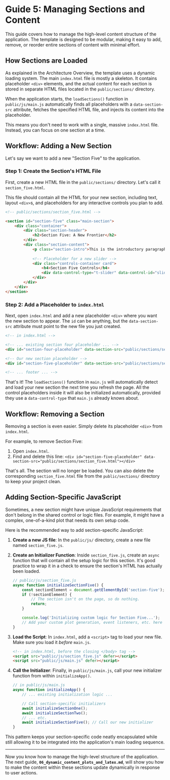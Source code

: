# Guide 5: Managing Sections and Content

This guide covers how to manage the high-level content structure of the application. The template is designed to be modular, making it easy to add, remove, or reorder entire sections of content with minimal effort.

## How Sections are Loaded

As explained in the Architecture Overview, the template uses a dynamic loading system. The main `index.html` file is mostly a skeleton. It contains placeholder `<div>` elements, and the actual content for each section is stored in separate HTML files located in the `public/sections/` directory.

When the application starts, the `loadSections()` function in `public/js/main.js` automatically finds all placeholders with a `data-section-src` attribute, fetches the specified HTML file, and injects its content into the placeholder.

This means you don't need to work with a single, massive `index.html` file. Instead, you can focus on one section at a time.

## Workflow: Adding a New Section

Let's say we want to add a new "Section Five" to the application.

### Step 1: Create the Section's HTML File

First, create a new HTML file in the `public/sections/` directory. Let's call it `section_five.html`.

This file should contain all the HTML for your new section, including text, layout `<div>`s, and placeholders for any interactive controls you plan to add.

```html
<!-- public/sections/section_five.html -->

<section id="section-five" class="main-section">
    <div class="container">
        <div class="section-header">
            <h2>Section Five: A New Frontier</h2>
        </div>
        <div class="section-content">
            <p class="section-intro">This is the introductory paragraph for our brand new section.</p>
            
            <!-- Placeholder for a new slider -->
            <div class="controls-container card">
                <h4>Section Five Controls</h4>
                <div data-control-type="t-slider" data-control-id="slider_T_s5"></div>
            </div>
        </div>
    </div>
</section>
```

### Step 2: Add a Placeholder to `index.html`

Next, open `index.html` and add a new placeholder `<div>` where you want the new section to appear. The `id` can be anything, but the `data-section-src` attribute must point to the new file you just created.

```html
<!-- in index.html -->

<!-- ... existing section four placeholder ... -->
<div id="section-four-placeholder" data-section-src="public/sections/section_four.html"></div>

<!-- Our new section placeholder -->
<div id="section-five-placeholder" data-section-src="public/sections/section_five.html"></div>

<!-- ... footer ... -->
```

That's it! The `loadSections()` function in `main.js` will automatically detect and load your new section the next time you refresh the page. All the control placeholders inside it will also be initialized automatically, provided they use a `data-control-type` that `main.js` already knows about.

## Workflow: Removing a Section

Removing a section is even easier. Simply delete its placeholder `<div>` from `index.html`.

For example, to remove Section Five:

1.  Open `index.html`.
2.  Find and delete this line:
    `<div id="section-five-placeholder" data-section-src="public/sections/section_five.html"></div>`

That's all. The section will no longer be loaded. You can also delete the corresponding `section_five.html` file from the `public/sections/` directory to keep your project clean.

## Adding Section-Specific JavaScript

Sometimes, a new section might have unique JavaScript requirements that don't belong in the shared control or logic files. For example, it might have a complex, one-of-a-kind plot that needs its own setup code.

Here is the recommended way to add section-specific JavaScript:

1.  **Create a new JS file**: In the `public/js/` directory, create a new file named `section_five.js`.

2.  **Create an Initializer Function**: Inside `section_five.js`, create an `async` function that will contain all the setup logic for this section. It's good practice to wrap it in a check to ensure the section's HTML has actually been loaded.

    ```javascript
    // public/js/section_five.js
    async function initializeSectionFive() {
        const sectionElement = document.getElementById('section-five');
        if (!sectionElement) {
            // The section isn't on the page, so do nothing.
            return;
        }

        console.log('Initializing custom logic for Section Five...');
        // Add your custom plot generation, event listeners, etc. here
    }
    ```

3.  **Load the Script**: In `index.html`, add a `<script>` tag to load your new file. Make sure you load it *before* `main.js`.

    ```html
    <!-- in index.html, before the closing </body> tag -->
    <script src="public/js/section_five.js" defer></script>
    <script src="public/js/main.js" defer></script>
    ```

4.  **Call the Initializer**: Finally, in `public/js/main.js`, call your new initializer function from within `initializeApp()`.

    ```javascript
    // in public/js/main.js
    async function initializeApp() {
        // ... existing initialization logic ...

        // Call section-specific initializers
        await initializeSectionOne();
        await initializeSectionTwo();
        // ... etc.
        await initializeSectionFive(); // Call our new initializer
    }
    ```

This pattern keeps your section-specific code neatly encapsulated while still allowing it to be integrated into the application's main loading sequence.

---

Now you know how to manage the high-level structure of the application. The next guide, **`06_dynamic_content_plots_and_latex.md`**, will show you how to make the content within these sections update dynamically in response to user actions.
